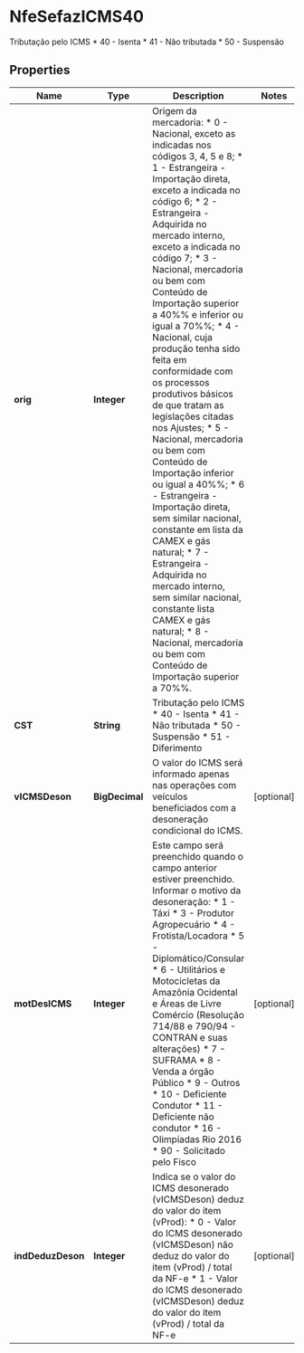 

# NfeSefazICMS40

Tributação pelo ICMS  * 40 - Isenta  * 41 - Não tributada  * 50 - Suspensão

## Properties

| Name | Type | Description | Notes |
|------------ | ------------- | ------------- | -------------|
|**orig** | **Integer** | Origem da mercadoria:  * 0 - Nacional, exceto as indicadas nos códigos 3, 4, 5 e 8;  * 1 - Estrangeira - Importação direta, exceto a indicada no código 6;  * 2 - Estrangeira - Adquirida no mercado interno, exceto a indicada no código 7;  * 3 - Nacional, mercadoria ou bem com Conteúdo de Importação superior a 40%% e inferior ou igual a 70%%;  * 4 - Nacional, cuja produção tenha sido feita em conformidade com os processos produtivos básicos de que tratam as legislações citadas nos Ajustes;  * 5 - Nacional, mercadoria ou bem com Conteúdo de Importação inferior ou igual a 40%%;  * 6 - Estrangeira - Importação direta, sem similar nacional, constante em lista da CAMEX e gás natural;  * 7 - Estrangeira - Adquirida no mercado interno, sem similar nacional, constante lista CAMEX e gás natural;  * 8 - Nacional, mercadoria ou bem com Conteúdo de Importação superior a 70%%. |  |
|**CST** | **String** | Tributação pelo ICMS  * 40 - Isenta  * 41 - Não tributada  * 50 - Suspensão  * 51 - Diferimento |  |
|**vICMSDeson** | **BigDecimal** | O valor do ICMS será informado apenas nas operações com veículos beneficiados com a desoneração condicional do ICMS. |  [optional] |
|**motDesICMS** | **Integer** | Este campo será preenchido quando o campo anterior estiver preenchido.  Informar o motivo da desoneração:  * 1 - Táxi  * 3 - Produtor Agropecuário  * 4 - Frotista/Locadora  * 5 - Diplomático/Consular  * 6 - Utilitários e Motocicletas da Amazônia Ocidental e Áreas de Livre Comércio (Resolução 714/88 e 790/94 - CONTRAN e suas alterações)  * 7 - SUFRAMA  * 8 - Venda a órgão Público  * 9 - Outros  * 10 - Deficiente Condutor  * 11 - Deficiente não condutor  * 16 - Olimpíadas Rio 2016  * 90 - Solicitado pelo Fisco |  [optional] |
|**indDeduzDeson** | **Integer** | Indica se o valor do ICMS desonerado (vICMSDeson) deduz do valor do item (vProd):  * 0 - Valor do ICMS desonerado (vICMSDeson) não deduz do valor do item (vProd) / total da NF-e  * 1 - Valor do ICMS desonerado (vICMSDeson) deduz do valor do item (vProd) / total da NF-e |  [optional] |




